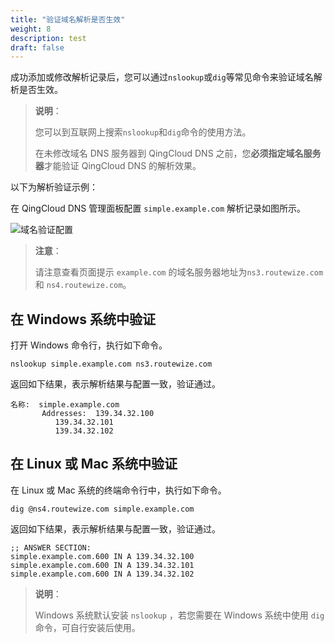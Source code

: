 ```yaml
---
title: "验证域名解析是否生效"
weight: 8
description: test
draft: false
---
```


成功添加或修改解析记录后，您可以通过`nslookup`或`dig`等常见命令来验证域名解析是否生效。

> **说明**：
>
> 您可以到互联网上搜索`nslookup`和`dig`命令的使用方法。
>
> 在未修改域名 DNS 服务器到 QingCloud DNS 之前，您**必须指定域名服务器**才能验证 QingCloud DNS 的解析效果。

以下为解析验证示例：

在 QingCloud DNS 管理面板配置 `simple.example.com` 解析记录如图所示。

![域名验证配置](../../../_images/dns_rr_1.png)

> **注意**：
>
> 请注意查看页面提示 `example.com` 的域名服务器地址为`ns3.routewize.com` 和 `ns4.routewize.com`。

## 在 Windows 系统中验证

打开 Windows 命令行，执行如下命令。

`nslookup simple.example.com ns3.routewize.com`

返回如下结果，表示解析结果与配置一致，验证通过。

```nslookup
名称:  simple.example.com
       Addresses:  139.34.32.100
          139.34.32.101
          139.34.32.102
```

## 在 Linux 或 Mac 系统中验证

在 Linux 或 Mac 系统的终端命令行中，执行如下命令。

`dig @ns4.routewize.com simple.example.com`

返回如下结果，表示解析结果与配置一致，验证通过。

```dig
;; ANSWER SECTION:
simple.example.com.600 IN A 139.34.32.100
simple.example.com.600 IN A 139.34.32.101
simple.example.com.600 IN A 139.34.32.102
```
> **说明**：
>
> Windows 系统默认安装 `nslookup` ，若您需要在 Windows 系统中使用 `dig` 命令，可自行安装后使用。

